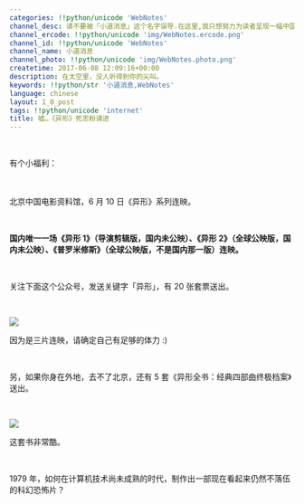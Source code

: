 ```yaml
---
categories: !!python/unicode 'WebNotes'
channel_desc: 请不要被「小道消息」这个名字误导.在这里,我只想努力为读者呈现一幅中国互联网的清明上河图.
channel_ercode: !!python/unicode 'img/WebNotes.ercode.png'
channel_id: !!python/unicode 'WebNotes'
channel_name: 小道消息
channel_photo: !!python/unicode 'img/WebNotes.photo.png'
createtime: 2017-06-08 12:09:16+00:00
description: 在太空里，没人听得到你的尖叫。
keywords: !!python/str '小道消息,WebNotes'
language: chinese
layout: 1_0_post
tags: !!python/unicode 'internet'
title: 嘘…《异形》死忠粉请进
---
```

<div class="rich_media_content" id="js_content">
<p>
<br/>
</p>
<p>
         有个小福利：
        </p>
<p>
<span style="font-family: 'Helvetica Neue'; font-size: 14px;">
<br/>
</span>
</p>
<p>
         北京中国电影资料馆，6 月 10 日《异形》系列连映。
        </p>
<p>
<br/>
</p>
<p>
<strong>
          国内唯一一场《异形 1》（导演剪辑版，国内未公映）、《异形 2》（全球公映版，国内未公映）、《普罗米修斯》（全球公映版，不是国内那一版）连映。
         </strong>
</p>
<p>
<br/>
</p>
<p>
         关注下面这个公众号，发送关键字「异形」，有 20 张套票送出。
        </p>
<p>
<br/>
</p>
<p>
<img data-ratio="1" data-s="300,640" data-src="" data-type="jpeg" data-w="430" src="{{ '/img/ow5rEn8QGlF0Ml0xNLAZ3Zyb6KgUHBwia3OibQHf9LiaJiaQOor4LZliaHW3PoYbjbicRR7DBdxNcPphycBG7GZZR68g.jpeg' | prepend: site.img | replace: '//','/' }}"/>
</p>
<p>
         因为是三片连映，请确定自己有足够的体力 :)
        </p>
<p>
<br/>
</p>
<p>
         另，如果你身在外地，去不了北京，还有 5 套《异形全书：经典四部曲终极档案》送出。
        </p>
<p>
<br/>
</p>
<p>
<img data-ratio="0.836" data-s="300,640" data-src="" data-type="jpeg" data-w="750" src="{{ '/img/ow5rEn8QGlF0Ml0xNLAZ3Zyb6KgUHBwiaIwCBH1LPicGdzIrWWNvMonYVbEV6o2nl8ic7YuWiabj923icGMT8Fiaa1Jg.jpeg' | prepend: site.img | replace: '//','/' }}"/>
</p>
<p style="orphans: 2; widows: 2; ">
         这套书非常酷。
        </p>
<p style="orphans: 2; widows: 2; ">
<br/>
</p>
<p>
         1979 年，如何在计算机技术尚未成熟的时代，制作出一部现在看起来仍然不落伍的科幻恐怖片？
        </p>
<p>
<br/>
</p>
</div>